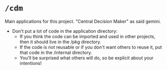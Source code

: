 # ```/cdm```

Main applications for this project. "Central Decision Maker" as said gemini.

* Don't put a lot of code in the application directory:
    - If you think the code can be imported and used in other projects, then it should live in the /pkg directory. 
    - If the code is not reusable or if you don't want others to reuse it, put that code in the /internal directory. 
    - You'll be surprised what others will do, so be explicit about your intentions!